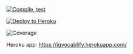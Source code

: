 
[![Compile, test](https://github.com/jessiexem/miniProject/actions/workflows/main.yaml/badge.svg)](https://github.com/jessiexem/miniProject/actions/workflows/main.yaml)

[![Deploy to Heroku](https://github.com/jessiexem/miniProject/actions/workflows/deploy.yaml/badge.svg)](https://github.com/jessiexem/miniProject/actions/workflows/deploy.yaml)

![Coverage](https://jgclass.sgp1.digitaloceanspaces.com/coverage/miniProject/jacoco.svg)

Heroku app: https://jgvocablify.herokuapp.com/